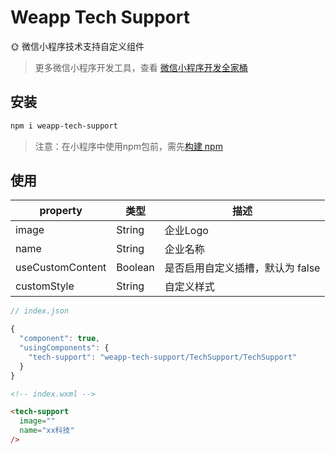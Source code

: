 # Weapp Tech Support

🌞 微信小程序技术支持自定义组件

> 更多微信小程序开发工具，查看 [微信小程序开发全家桶](https://www.liiiiiiu.com/dev/weapp-dev-bucket)

## 安装

```bash
npm i weapp-tech-support
```

> 注意：在小程序中使用npm包前，需先[构建 npm](https://developers.weixin.qq.com/miniprogram/dev/devtools/npm.html)

## 使用

| property | 类型  | 描述 |
|  ----  | ----  | ----  |
| image | String | 企业Logo |
| name | String | 企业名称 |
| useCustomContent | Boolean | 是否启用自定义插槽，默认为 false |
| customStyle | String | 自定义样式 |

```javascript
// index.json

{
  "component": true,
  "usingComponents": {
    "tech-support": "weapp-tech-support/TechSupport/TechSupport"
  }
}
```

```html
<!-- index.wxml -->

<tech-support
  image=""
  name="xx科技"
/>
```
